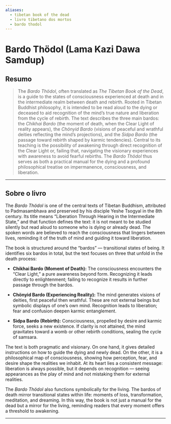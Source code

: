 ```yaml
---
aliases:
  - tibetan book of the dead
  - livro tibetano dos mortos
  - bardo thodol
---
```


# Bardo Thödol (Lama Kazi Dawa Samdup)
## Resumo
> The _Bardo Thödol_, often translated as _The Tibetan Book of the Dead_, is a guide to the states of consciousness experienced at death and in the intermediate realm between death and rebirth. Rooted in Tibetan Buddhist philosophy, it is intended to be read aloud to the dying or deceased to aid recognition of the mind’s true nature and liberation from the cycle of rebirth. The text describes the three main bardos: the _Chikhai Bardo_ (the moment of death, when the Clear Light of reality appears), the _Chönyid Bardo_ (visions of peaceful and wrathful deities reflecting the mind’s projections), and the _Sidpa Bardo_ (the passage toward rebirth shaped by karmic tendencies). Central to its teaching is the possibility of awakening through direct recognition of the Clear Light or, failing that, navigating the visionary experiences with awareness to avoid fearful rebirths. The _Bardo Thödol_ thus serves as both a practical manual for the dying and a profound philosophical treatise on impermanence, consciousness, and liberation.

---
## Sobre o livro
The _Bardo Thödol_ is one of the central texts of Tibetan Buddhism, attributed to Padmasambhava and preserved by his disciple Yeshe Tsogyal in the 8th century. Its title means “Liberation Through Hearing in the Intermediate State,” and that function defines the text: it is not meant to be studied silently but read aloud to someone who is dying or already dead. The spoken words are believed to reach the consciousness that lingers between lives, reminding it of the truth of mind and guiding it toward liberation.

The book is structured around the “bardos” — transitional states of being. It identifies six bardos in total, but the text focuses on three that unfold in the death process:

- **Chikhai Bardo (Moment of Death):** The consciousness encounters the “Clear Light,” a pure awareness beyond form. Recognizing it leads directly to enlightenment; failing to recognize it results in further passage through the bardos.
    
- **Chönyid Bardo (Experiencing Reality):** The mind generates visions of deities, first peaceful then wrathful. These are not external beings but symbolic displays of one’s own mind. Recognition leads to liberation; fear and confusion deepen karmic entanglement.
    
- **Sidpa Bardo (Rebirth):** Consciousness, propelled by desire and karmic force, seeks a new existence. If clarity is not attained, the mind gravitates toward a womb or other rebirth conditions, sealing the cycle of samsara.
    

The text is both pragmatic and visionary. On one hand, it gives detailed instructions on how to guide the dying and newly dead. On the other, it is a philosophical map of consciousness, showing how perception, fear, and desire shape the realities we inhabit. At its heart lies a consistent message: liberation is always possible, but it depends on recognition — seeing appearances as the play of mind and not mistaking them for external realities.

The _Bardo Thödol_ also functions symbolically for the living. The bardos of death mirror transitional states within life: moments of loss, transformation, meditation, and dreaming. In this way, the book is not just a manual for the dead but a mirror for the living, reminding readers that every moment offers a threshold to awakening.

---